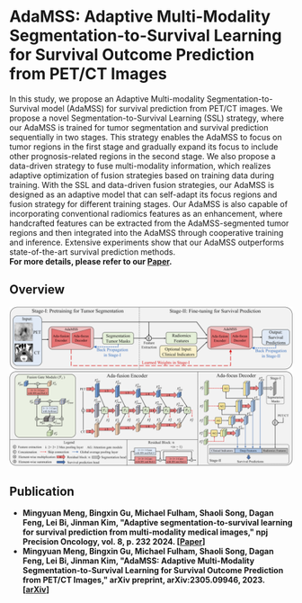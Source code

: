 # AdaMSS: Adaptive Multi-Modality Segmentation-to-Survival Learning for Survival Outcome Prediction from PET/CT Images
In this study, we propose an Adaptive Multi-modality Segmentation-to-Survival model (AdaMSS) for survival prediction from PET/CT images. We propose a novel Segmentation-to-Survival Learning (SSL) strategy, where our AdaMSS is trained for tumor segmentation and survival prediction sequentially in two stages. This strategy enables the AdaMSS to focus on tumor regions in the first stage and gradually expand its focus to include other prognosis-related regions in the second stage. We also propose a data-driven strategy to fuse multi-modality information, which realizes adaptive optimization of fusion strategies based on training data during training. With the SSL and data-driven fusion strategies, our AdaMSS is designed as an adaptive model that can self-adapt its focus regions and fusion strategy for different training stages. Our AdaMSS is also capable of incorporating conventional radiomics features as an enhancement, where handcrafted features can be extracted from the AdaMSS-segmented tumor regions and then integrated into the AdaMSS through cooperative training and inference. Extensive experiments show that our AdaMSS outperforms state-of-the-art survival prediction methods.  
**For more details, please refer to our [Paper](https://www.nature.com/articles/s41698-024-00690-y).**

## Overview
![workflow](https://github.com/MungoMeng/Survival-AdaMSS/blob/master/Figure/Overview.png)
![architecture](https://github.com/MungoMeng/Survival-AdaMSS/blob/master/Figure/Architecture.png)

## Publication
* **Mingyuan Meng, Bingxin Gu, Michael Fulham, Shaoli Song, Dagan Feng, Lei Bi, Jinman Kim, "Adaptive segmentation-to-survival learning for survival prediction from multi-modality medical images," npj Precision Oncology, vol. 8, p. 232 2024. [[Paper](https://www.nature.com/articles/s41698-024-00690-y)]**
* **Mingyuan Meng, Bingxin Gu, Michael Fulham, Shaoli Song, Dagan Feng, Lei Bi, Jinman Kim, "AdaMSS: Adaptive Multi-Modality Segmentation-to-Survival Learning for Survival Outcome Prediction from PET/CT Images," arXiv preprint, arXiv:2305.09946, 2023. [[arXiv](https://arxiv.org/abs/2305.09946)]**
